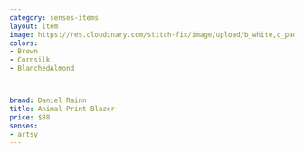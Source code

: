 ```yaml
---
category: senses-items
layout: item
image: https://res.cloudinary.com/stitch-fix/image/upload/b_white,c_pad,dpr_1.0,f_auto,h_150,q_auto,w_150/v1695970317/geaszpnbk8fsm83ocp5a.jpg
colors: 
- Brown 
- Cornsilk
- BlanchedAlmond



brand: Daniel Rainn
title: Animal Print Blazer
price: $88
senses:
- artsy
---
```







